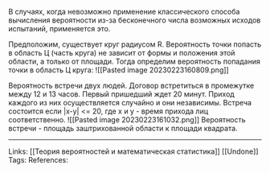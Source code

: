 В случаях, когда невозможно применение классического способа вычисления вероятности из-за бесконечного числа возможных исходов испытаний, применяется это. 

Предположим, существует круг радиусом R. Вероятность точки попасть в область Ц (часть круга) не зависит от формы и положения этой области, а только от площади. 
Тогда определим вероятность попадания точки в область Ц круга: 
![[Pasted image 20230223160809.png]]

Вероятность встречи двух людей. Договор встретиться в промежутке между 12 и 13 часов. Первый пришедший ждет 20 минут. Приход каждого из них осуществляется случайно и они независимы. 
Встреча состоится если |x-y| <= 20, где х и у - время прихода лиц соответственно.
![[Pasted image 20230223161032.png]]
Вероятность встречи - площадь заштрихованной области к площади квадрата. 
___
Links: [[Теория вероятностей и математическая статистика]] [[Undone]]
Tags:
References: